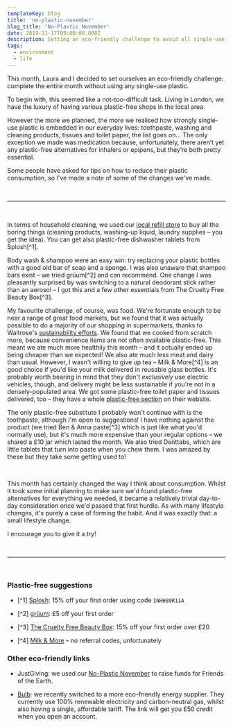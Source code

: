 ```yaml
---
templateKey: blog
title: 'no-plastic-november'
blog_title: 'No-Plastic November'
date: 2019-11-17T09:00:00.000Z
description: Setting an eco-friendly challenge to avoid all single-use plastic.
tags:
  - environment
  - life
---
```


This month, Laura and I decided to set ourselves an eco-friendly challenge: complete the entire month without using any single-use plastic.

To begin with, this seemed like a not-too-difficult task. Living in London, we have the luxury of having various plastic-free shops in the local area.

However the more we planned, the more we realised how strongly single-use plastic is embedded in our everyday lives: toothpaste, washing and cleaning products, tissues and toilet paper, the list goes on&hellip; The only exception we made was medication because, unfortunately, there aren’t yet any plastic-free alternatives for inhalers or epipens, but they’re both pretty essential.

Some people have asked for tips on how to reduce their plastic consumption, so I've made a note of some of the changes we've made.

<br />

---

<br />

In terms of household cleaning, we used our [local refill store](https://www.kclsu.org/nought) to buy all the boring things (cleaning products, washing-up liquid, laundry supplies &ndash; you get the idea). You can get also plastic-free dishwasher tablets from Splosh[^1].

Body wash &amp; shampoo were an easy win: try replacing your plastic bottles with a good old bar of soap and a sponge. I was also unaware that shampoo bars exist &ndash; we tried grüum[^2] and can recommend. One change I was pleasantly surprised by was switching to a natural deodorant stick rather than an aerosol &ndash; I got this and a few other essentials from The Cruelty Free Beauty Box[^3].

My favourite challenge, of course, was food. We're fortunate enough to be near a range of great food markets, but we found that it was actually possible to do a majority of our shopping in supermarkets, thanks to Waitrose's [sustainability efforts](https://www.waitrose.com/ecom/shop/featured/groceries/sustainability). We found that we cooked from scratch more, because convenience items are not often available plastic-free. This meant we ate much more healthily this month &ndash; and it actually ended up being cheaper than we expected! We also ate much less meat and dairy than usual. However, I wasn't willing to give up tea &ndash; Milk &amp; More[^4] is an good choice if you'd like your milk delivered in reusable glass bottles. It's probably worth bearing in mind that they don't _exclusively_ use electric vehicles, though, and delivery might be less sustainable if you're not in a densely-populated area. We got some plastic-free toilet paper and tissues delivered, too &ndash; they have a whole [plastic-free section](https://www.milkandmore.co.uk/Lifestyle/c/Plastic-Free) on their website.

The only plastic-free substitute I probably won't continue with is the toothpaste, although I'm open to suggestions! I have nothing against the product (we tried Ben & Anna paste[^3] which is just like what you'd normally use), but it's much more expensive than your regular options &ndash; we shared a &pound;10 jar which lasted the month. We also tried Denttabs, which are little tablets that turn into paste when you chew them. I was amazed by these but they take some getting used to!

<br />

This month has certainly changed the way I think about consumption. Whilst it took some initial planning to make sure we'd found plastic-free alternatives for everything we needed, it became a relatively trivial day-to-day consideration once we'd passed that first hurdle. As with many lifestyle changes, it's purely a case of forming the habit. And it was exactly that: a small lifestyle change.

I encourage you to give it a try!

<br />

---

<br />

### Plastic-free suggestions

- [^1] [Splosh](https://www.splosh.com/refills/dishwasher-tablet-refills): 15% off your first order using code `INHH80R11A`

- [^2] [grüum](https://www.gruum.com/raf/jack-lewin): £5 off your first order

- [^3] [The Cruelty Free Beauty Box](http://i.refs.cc/iPQ4CqhK): 15% off your first order over £20

- [^4] [Milk & More](https://www.milkandmore.co.uk) &ndash; no referral codes, unfortunately


### Other eco-friendly links

- JustGiving: we used our [No-Plastic November](https://justgiving.com/NoPlasticNovember) to raise funds for Friends of the Earth.

- [Bulb](https://www.bulb.me/jackl4455): we recently switched to a more eco-friendly energy supplier. They currently use 100% renewable electricity and carbon-neutral gas, whilst also having a single, affordable tariff. The link will get you £50 credit when you open an account.
